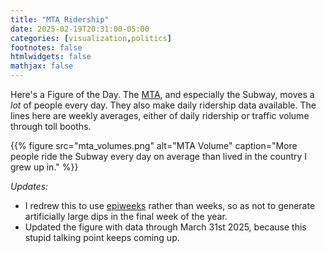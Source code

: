 ```yaml
---
title: "MTA Ridership"
date: 2025-02-19T20:31:00-05:00
categories: [visualization,politics]
footnotes: false
htmlwidgets: false
mathjax: false
---
```


Here's a Figure of the Day. The [MTA](https://mta.info), and especially the Subway, moves a *lot* of people every day. They also make daily ridership data available. The lines here are weekly averages, either of daily ridership or traffic volume through toll booths. 

{{% figure src="mta_volumes.png" alt="MTA Volume" caption="More people ride the Subway every day on average than lived in the country I grew up in." %}}

_Updates:_ 

- I redrew this to use [epiweeks](https://lubridate.tidyverse.org/reference/week.html) rather than weeks, so as not to generate artificially large dips in the final week of the year.
- Updated the figure with data through March 31st 2025, because this stupid talking point keeps coming up.
